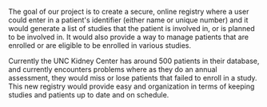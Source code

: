The goal of our project is to create a secure, online registry where a user could enter in a patient's identifier (either name or unique number) and it would generate a list of studies that the patient is involved in, or is planned to be involved in. It would also provide a way to manage patients that are enrolled or are eligible to be enrolled in various studies.

Currently the UNC Kidney Center has around 500 patients in their database, and currently encounters problems where as they do an annual assessment, they would miss or lose patients that failed to enroll in a study. This new registry would provide easy and organization in terms of keeping studies and patients up to date and on schedule.
